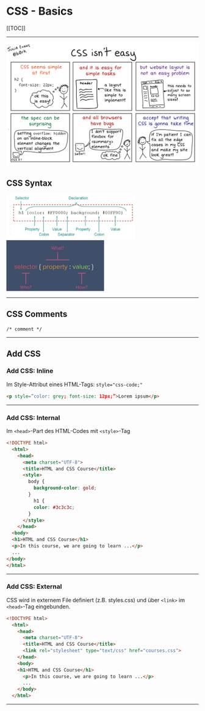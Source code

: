 # CSS - Basics

[[TOC]]

------

<img src="./assets/css isnt easy evans.jpeg" alt="assets/css isnt easy evans.jpeg" style="zoom: 50%;" />


## CSS Syntax

<img src="./assets/CSS Syntax.png" alt="assets/CSS Syntax.png" style="zoom:33%;" /> <img src="assets/CSS Syntax 2.png" alt="assets/CSS Syntax2.png" style="zoom: 25%;" />

------


## CSS Comments

`/* comment */`

------

## Add CSS

### Add CSS: Inline

Im Style-Attribut eines HTML-Tags: `style="css-code;"`

```html
<p style=”color: grey; font-size: 12px;”>Lorem ipsum</p>
```

------

### Add CSS: Internal

Im `<head>`-Part des HTML-Codes mit `<style>`-Tag

```html
<!DOCTYPE html>
  <html>
    <head>
      <meta charset="UTF-8">
      <title>HTML and CSS Course</title>
      <style>
        body {
          background-color: gold;
        }
          h1 {
          color: #3c3c3c;
        }
      </style>
    </head>
  <body>
  <h1>HTML and CSS Course</h1>
  <p>In this course, we are going to learn ...</p>
  ...
</body>    
</html>
```

------

### Add CSS: External

CSS wird in externem File definiert (z.B. styles.css) und über `<link>` im `<head>`-Tag eingebunden.

```html
<!DOCTYPE html>
  <html>
    <head>
      <meta charset="UTF-8">
      <title>HTML and CSS Course</title>
      <link rel="stylesheet" type="text/css" href="courses.css">
    </head>
    <body>
    <h1>HTML and CSS Course</h1>
      <p>In this course, we are going to learn ...</p>
      ...
    </body>
  </html>
```

------


